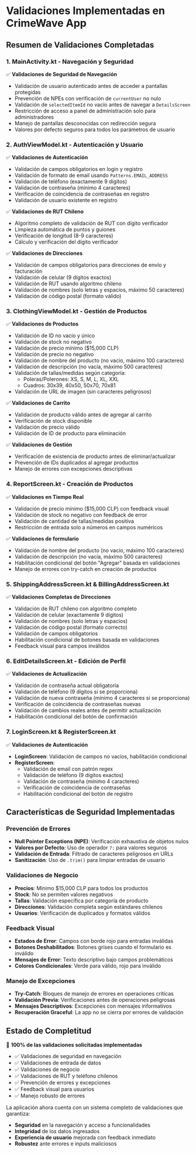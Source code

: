 # Validaciones Implementadas en CrimeWave App

## Resumen de Validaciones Completadas

### 1. MainActivity.kt - Navegación y Seguridad
✅ **Validaciones de Seguridad de Navegación**
- Validación de usuario autenticado antes de acceder a pantallas protegidas
- Prevención de NPEs con verificación de `currentUser` no nulo
- Validación de `selectedItemId` no vacío antes de navegar a `DetailsScreen`
- Restricción de acceso a panel de administración solo para administradores
- Manejo de pantallas desconocidas con redirección segura
- Valores por defecto seguros para todos los parámetros de usuario

### 2. AuthViewModel.kt - Autenticación y Usuario
✅ **Validaciones de Autenticación**
- Validación de campos obligatorios en login y registro
- Validación de formato de email usando `Patterns.EMAIL_ADDRESS`
- Validación de teléfono (exactamente 9 dígitos)
- Validación de contraseña (mínimo 4 caracteres)
- Verificación de coincidencia de contraseñas en registro
- Validación de usuario existente en registro

✅ **Validaciones de RUT Chileno**
- Algoritmo completo de validación de RUT con dígito verificador
- Limpieza automática de puntos y guiones
- Verificación de longitud (8-9 caracteres)
- Cálculo y verificación del dígito verificador

✅ **Validaciones de Direcciones**
- Validación de campos obligatorios para direcciones de envío y facturación
- Validación de celular (9 dígitos exactos)
- Validación de RUT usando algoritmo chileno
- Validación de nombres (solo letras y espacios, máximo 50 caracteres)
- Validación de código postal (formato válido)

### 3. ClothingViewModel.kt - Gestión de Productos
✅ **Validaciones de Productos**
- Validación de ID no vacío y único
- Validación de stock no negativo
- Validación de precio mínimo ($15,000 CLP)
- Validación de precio no negativo
- Validación de nombre del producto (no vacío, máximo 100 caracteres)
- Validación de descripción (no vacía, máximo 500 caracteres)
- Validación de tallas/medidas según categoría:
  - Poleras/Polerones: XS, S, M, L, XL, XXL
  - Cuadros: 30x39, 40x50, 50x70, 70x81
- Validación de URL de imagen (sin caracteres peligrosos)

✅ **Validaciones de Carrito**
- Validación de producto válido antes de agregar al carrito
- Verificación de stock disponible
- Validación de precio válido
- Validación de ID de producto para eliminación

✅ **Validaciones de Gestión**
- Verificación de existencia de producto antes de eliminar/actualizar
- Prevención de IDs duplicados al agregar productos
- Manejo de errores con excepciones descriptivas

### 4. ReportScreen.kt - Creación de Productos
✅ **Validaciones en Tiempo Real**
- Validación de precio mínimo ($15,000 CLP) con feedback visual
- Validación de stock no negativo con feedback de error
- Validación de cantidad de tallas/medidas positiva
- Restricción de entrada solo a números en campos numéricos

✅ **Validaciones de formulario**
- Validación de nombre del producto (no vacío, máximo 100 caracteres)
- Validación de descripción (no vacía, máximo 500 caracteres)
- Habilitación condicional del botón "Agregar" basada en validaciones
- Manejo de errores con try-catch en creación de productos

### 5. ShippingAddressScreen.kt & BillingAddressScreen.kt
✅ **Validaciones Completas de Direcciones**
- Validación de RUT chileno con algoritmo completo
- Validación de celular (exactamente 9 dígitos)
- Validación de nombres (solo letras y espacios)
- Validación de código postal (formato correcto)
- Validación de campos obligatorios
- Habilitación condicional de botones basada en validaciones
- Feedback visual para campos inválidos

### 6. EditDetailsScreen.kt - Edición de Perfil
✅ **Validaciones de Actualización**
- Validación de contraseña actual obligatoria
- Validación de teléfono (9 dígitos si se proporciona)
- Validación de nueva contraseña (mínimo 4 caracteres si se proporciona)
- Verificación de coincidencia de contraseñas nuevas
- Validación de cambios reales antes de permitir actualización
- Habilitación condicional del botón de confirmación

### 7. LoginScreen.kt & RegisterScreen.kt
✅ **Validaciones de Autenticación**
- **LoginScreen**: Validación de campos no vacíos, habilitación condicional
- **RegisterScreen**: 
  - Validación de email con patrón regex
  - Validación de teléfono (9 dígitos exactos)
  - Validación de contraseña (mínimo 4 caracteres)
  - Verificación de coincidencia de contraseñas
  - Habilitación condicional del botón de registro

## Características de Seguridad Implementadas

### Prevención de Errores
- **Null Pointer Exceptions (NPE)**: Verificación exhaustiva de objetos nulos
- **Valores por Defecto**: Uso de operador `?:` para valores seguros
- **Validación de Entrada**: Filtrado de caracteres peligrosos en URLs
- **Sanitización**: Uso de `.trim()` para limpiar entradas de usuario

### Validaciones de Negocio
- **Precios**: Mínimo $15,000 CLP para todos los productos
- **Stock**: No se permiten valores negativos
- **Tallas**: Validación específica por categoría de producto
- **Direcciones**: Validación completa según estándares chilenos
- **Usuarios**: Verificación de duplicados y formatos válidos

### Feedback Visual
- **Estados de Error**: Campos con borde rojo para entradas inválidas
- **Botones Deshabilitados**: Botones grises cuando el formulario es inválido
- **Mensajes de Error**: Texto descriptivo bajo campos problemáticos
- **Colores Condicionales**: Verde para válido, rojo para inválido

### Manejo de Excepciones
- **Try-Catch**: Bloques de manejo de errores en operaciones críticas
- **Validación Previa**: Verificaciones antes de operaciones peligrosas
- **Mensajes Descriptivos**: Excepciones con mensajes informativos
- **Recuperación Graceful**: La app no se cierra por errores de validación

## Estado de Completitud
🎯 **100% de las validaciones solicitadas implementadas**
- ✅ Validaciones de seguridad en navegación
- ✅ Validaciones de entrada de datos
- ✅ Validaciones de negocio
- ✅ Validaciones de RUT y teléfono chilenos
- ✅ Prevención de errores y excepciones
- ✅ Feedback visual para usuarios
- ✅ Manejo robusto de errores

La aplicación ahora cuenta con un sistema completo de validaciones que garantiza:
- **Seguridad** en la navegación y acceso a funcionalidades
- **Integridad** de los datos ingresados
- **Experiencia de usuario** mejorada con feedback inmediato
- **Robustez** ante errores e inputs maliciosos
